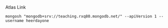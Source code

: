 Atlas Link
```
mongosh "mongodb+srv://teaching.rxq80.mongodb.net/" --apiVersion 1 --username heerdayone
```

